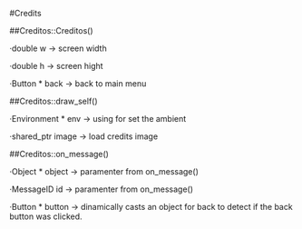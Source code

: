 #Credits

##Creditos::Creditos()

·double w → screen width

·double h → screen hight

·Button * back → back to main menu

##Creditos::draw_self()

·Environment * env → using for set the ambient

·shared_ptr<Texture> image → load credits image

##Creditos::on_message()

·Object * object → paramenter from on_message()

·MessageID id → paramenter from on_message()

·Button * button → dinamically casts an object for back to detect if the back button was clicked.
